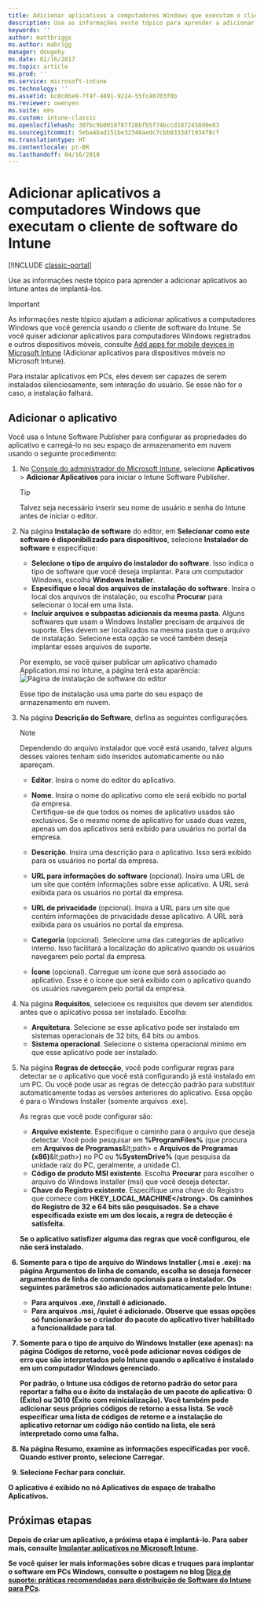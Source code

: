 ```yaml
---
title: Adicionar aplicativos a computadores Windows que executam o cliente de software do Intune
description: Use as informações neste tópico para aprender a adicionar aplicativos para computadores Windows ao Intune antes de implantá-los.
keywords: ''
author: mattbriggs
ms.author: mabrigg
manager: dougeby
ms.date: 02/16/2017
ms.topic: article
ms.prod: ''
ms.service: microsoft-intune
ms.technology: ''
ms.assetid: bc8c8be9-7f4f-4891-9224-55fc40703f0b
ms.reviewer: owenyen
ms.suite: ems
ms.custom: intune-classic
ms.openlocfilehash: 307bc9b0018f87f28bfb5f74bccd1872458d0e83
ms.sourcegitcommit: 5eba4bad151be32346aedc7cbb0333d71934f8cf
ms.translationtype: HT
ms.contentlocale: pt-BR
ms.lasthandoff: 04/16/2018
---
```

# <a name="add-apps-for-windows-pcs-that-run-the-intune-software-client"></a>Adicionar aplicativos a computadores Windows que executam o cliente de software do Intune

[!INCLUDE [classic-portal](../includes/classic-portal.md)]

Use as informações neste tópico para aprender a adicionar aplicativos ao Intune antes de implantá-los.

> [!IMPORTANT]
> As informações neste tópico ajudam a adicionar aplicativos a computadores Windows que você gerencia usando o cliente de software do Intune. Se você quiser adicionar aplicativos para computadores Windows registrados e outros dispositivos móveis, consulte [Add apps for mobile devices in Microsoft Intune](add-apps-for-mobile-devices-in-microsoft-intune.md) (Adicionar aplicativos para dispositivos móveis no Microsoft Intune).

Para instalar aplicativos em PCs, eles devem ser capazes de serem instalados silenciosamente, sem interação do usuário. Se esse não for o caso, a instalação falhará.


## <a name="add-the-app"></a>Adicionar o aplicativo
Você usa o Intune Software Publisher para configurar as propriedades do aplicativo e carregá-lo no seu espaço de armazenamento em nuvem usando o seguinte procedimento:

1. No [Console do administrador do Microsoft Intune](https://manage.microsoft.com), selecione **Aplicativos** &gt; **Adicionar Aplicativos** para iniciar o Intune Software Publisher.

   > [!TIP]
   > Talvez seja necessário inserir seu nome de usuário e senha do Intune antes de iniciar o editor.

2. Na página **Instalação de software** do editor, em **Selecionar como este software é disponibilizado para dispositivos**, selecione **Instalador do software** e especifique:

   - **Selecione o tipo de arquivo do instalador do software**. Isso indica o tipo de software que você deseja implantar. Para um computador Windows, escolha **Windows Installer**.
   - **Especifique o local dos arquivos de instalação do software**. Insira o local dos arquivos de instalação, ou escolha **Procurar** para selecionar o local em uma lista.
   - **Incluir arquivos e subpastas adicionais da mesma pasta**. Alguns softwares que usam o Windows Installer precisam de arquivos de suporte. Eles devem ser localizados na mesma pasta que o arquivo de instalação. Selecione esta opção se você também deseja implantar esses arquivos de suporte.

   Por exemplo, se você quiser publicar um aplicativo chamado Application.msi no Intune, a página terá esta aparência: ![Página de instalação de software do editor](./media/publisher-for-pc.png)

   Esse tipo de instalação usa uma parte do seu espaço de armazenamento em nuvem.

3. Na página **Descrição do Software**, defina as seguintes configurações.

   > [!NOTE]
   > Dependendo do arquivo instalador que você está usando, talvez alguns desses valores tenham sido inseridos automaticamente ou não apareçam.

   - **Editor**. Insira o nome do editor do aplicativo.
   - **Nome**. Insira o nome do aplicativo como ele será exibido no portal da empresa.<br />Certifique-se de que todos os nomes de aplicativo usados são exclusivos. Se o mesmo nome de aplicativo for usado duas vezes, apenas um dos aplicativos será exibido para usuários no portal da empresa.
   - **Descrição**. Insira uma descrição para o aplicativo. Isso será exibido para os usuários no portal da empresa.
   - **URL para informações do software** (opcional). Insira uma URL de um site que contém informações sobre esse aplicativo. A URL será exibida para os usuários no portal da empresa.
   - **URL de privacidade** (opcional). Insira a URL para um site que contém informações de privacidade desse aplicativo. A URL será exibida para os usuários no portal da empresa.
   - **Categoria** (opcional). Selecione uma das categorias de aplicativo interno. Isso facilitará a localização do aplicativo quando os usuários navegarem pelo portal da empresa.

   - **Ícone** (opcional). Carregue um ícone que será associado ao aplicativo. Esse é o ícone que será exibido com o aplicativo quando os usuários navegarem pelo portal da empresa.

4. Na página **Requisitos**, selecione os requisitos que devem ser atendidos antes que o aplicativo possa ser instalado. Escolha:

   - **Arquitetura**. Selecione se esse aplicativo pode ser instalado em sistemas operacionais de 32 bits, 64 bits ou ambos.
   - **Sistema operacional**. Selecione o sistema operacional mínimo em que esse aplicativo pode ser instalado.

5. Na página **Regras de detecção**, você pode configurar regras para detectar se o aplicativo que você está configurando já está instalado em um PC. Ou você pode usar as regras de detecção padrão para substituir automaticamente todas as versões anteriores do aplicativo. Essa opção é para o Windows Installer (somente arquivos .exe).

   As regras que você pode configurar são:
   - **Arquivo existente**. Especifique o caminho para o arquivo que deseja detectar. Você pode pesquisar em **%ProgramFiles%** (que procura em **Arquivos de Programas**\&lt;path&gt; e **Arquivos de Programas (x86)**\&lt;path&gt;) no PC ou **%SystemDrive%** (que pesquisa da unidade raiz do PC, geralmente, a unidade C).
   - **Código de produto MSI existente**. Escolha **Procurar** para escolher o arquivo do Windows Installer (msi) que você deseja detectar.
   - <strong>Chave do Registro existente</strong>. Especifique uma chave do Registro que comece com <strong>HKEY_LOCAL_MACHINE\</strong>. Os caminhos do Registro de 32 e 64 bits são pesquisados. Se a chave especificada existe em um dos locais, a regra de detecção é satisfeita.

   Se o aplicativo satisfizer alguma das regras que você configurou, ele não será instalado.

6. Somente para o tipo de arquivo do **Windows Installer** (.msi e .exe): na página **Argumentos de linha de comando**, escolha se deseja fornecer argumentos de linha de comando opcionais para o instalador.
   Os seguintes parâmetros são adicionados automaticamente pelo Intune:
   - Para arquivos .exe, **/install** é adicionado.
   - Para arquivos .msi, **/quiet** é adicionado.
   Observe que essas opções só funcionarão se o criador do pacote do aplicativo tiver habilitado a funcionalidade para tal.

7. Somente para o tipo de arquivo do **Windows Installer** (exe apenas): na página **Códigos de retorno**, você pode adicionar novos códigos de erro que são interpretados pelo Intune quando o aplicativo é instalado em um computador Windows gerenciado.

   Por padrão, o Intune usa códigos de retorno padrão do setor para reportar a falha ou o êxito da instalação de um pacote do aplicativo: **0** (Êxito) ou **3010** (Êxito com reinicialização). Você também pode adicionar seus próprios códigos de retorno a essa lista. Se você especificar uma lista de códigos de retorno e a instalação do aplicativo retornar um código não contido na lista, ele será interpretado como uma falha.

8. Na página **Resumo**, examine as informações especificadas por você. Quando estiver pronto, selecione **Carregar**.

9. Selecione **Fechar** para concluir.

O aplicativo é exibido no nó **Aplicativos** do espaço de trabalho **Aplicativos**.

## <a name="next-steps"></a>Próximas etapas

Depois de criar um aplicativo, a próxima etapa é implantá-lo. Para saber mais, consulte [Implantar aplicativos no Microsoft Intune](deploy-apps.md).

Se você quiser ler mais informações sobre dicas e truques para implantar o software em PCs Windows, consulte o postagem no blog [Dica de suporte: práticas recomendadas para distribuição de Software do Intune para PCs](https://blogs.technet.microsoft.com/intunesupport/2016/06/13/support-tip-best-practices-for-intune-software-distribution-to-pcs/).
